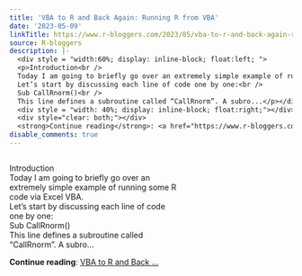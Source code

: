 ```yaml
---
title: 'VBA to R and Back Again: Running R from VBA'
date: '2023-05-09'
linkTitle: https://www.r-bloggers.com/2023/05/vba-to-r-and-back-again-running-r-from-vba/
source: R-bloggers
description: |-
  <div style = "width:60%; display: inline-block; float:left; ">
  <p>Introduction<br />
  Today I am going to briefly go over an extremely simple example of running some R code via Excel VBA.<br />
  Let’s start by discussing each line of code one by one:<br />
  Sub CallRnorm()<br />
  This line defines a subroutine called “CallRnorm”. A subro...</p></div>
  <div style = "width: 40%; display: inline-block; float:right;"></div>
  <div style="clear: both;"></div>
  <strong>Continue reading</strong>: <a href="https://www.r-bloggers.com/2023/05/vba-to-r-and-back-again-running-r-from-vba/">VBA to R and Back ...
disable_comments: true
---
```

<div style = "width:60%; display: inline-block; float:left; ">
<p>Introduction<br />
Today I am going to briefly go over an extremely simple example of running some R code via Excel VBA.<br />
Let’s start by discussing each line of code one by one:<br />
Sub CallRnorm()<br />
This line defines a subroutine called “CallRnorm”. A subro...</p></div>
<div style = "width: 40%; display: inline-block; float:right;"></div>
<div style="clear: both;"></div>
<strong>Continue reading</strong>: <a href="https://www.r-bloggers.com/2023/05/vba-to-r-and-back-again-running-r-from-vba/">VBA to R and Back ...